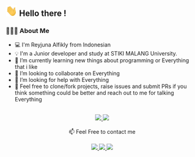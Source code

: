 <body>
  <h2><img src="https://github.com/ABSphreak/ABSphreak/blob/master/gifs/Hi.gif" width="30">  Hello there !</h2>

  ### 👨🏻‍💻  About Me
  - 💻 I'm Reyjuna Alfikly from Indonesian
  - 💡  I'm a Junior developer and study at STIKI MALANG University.
  - 🌱 I’m currently learning new things about programming or Everything that i like
  - 👯 I’m looking to collaborate on Everything
  - 🤔 I’m looking for help with Everything
  - 💬 Feel free to clone/fork projects, raise issues and submit PRs if you think something could be better and reach out to me for talking Everything
  
  <br>
  <div align="center">
    <a href="https://github.com/Andy-Ra">
      <img height="180em" src="https://github-readme-stats-eight-theta.vercel.app/api?username=andy-ra&show_icons=true&theme=algolia&include_all_commits=true&count_private=true">
      <img height="180em" src="https://github-readme-stats-eight-theta.vercel.app/api/top-langs/?username=andy-ra&layout=compact&langs_count=8&theme=algolia">
    </a>
  </div>
  
  <br>
  <div align="center">
  📫 Feel Free to contact me
  <br><br>
  <a href="mailto:reyjuna.al@gmail.com">
    <img src="https://img.shields.io/badge/Gmail-D14836?&style=flat&logo=gmail&logoColor=white">
  </a>
  <a href="https://www.facebook.com/jhunalfi">
    <img src="https://img.shields.io/badge/Facebook-1877F2?&style=flat&logo=facebook&logoColor=white">
  </a>
  <a href="https://instagram.com/jhunalfi">
    <img src="https://img.shields.io/badge/Instagram-%23E4405F.svg?&style=flat&logo=Instagram&logoColor=white">
  </a>
  </div>
</body>
